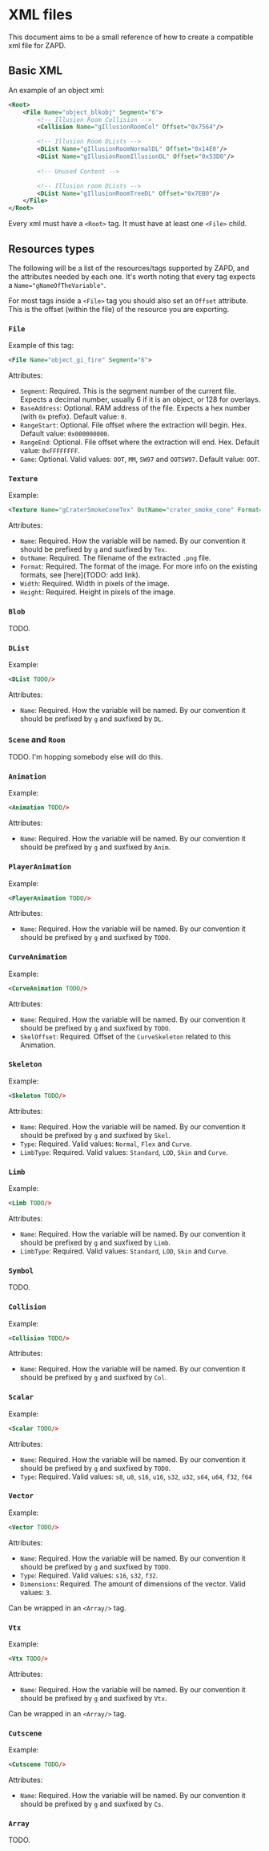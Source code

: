 # XML files

This document aims to be a small reference of how to create a compatible xml file for ZAPD.

## Basic XML

An example of an object xml:

```xml
<Root>
    <File Name="object_blkobj" Segment="6">
        <!-- Illusion Room Collision -->
        <Collision Name="gIllusionRoomCol" Offset="0x7564"/>

        <!-- Illusion Room DLists -->
        <DList Name="gIllusionRoomNormalDL" Offset="0x14E0"/>
        <DList Name="gIllusionRoomIllusionDL" Offset="0x53D0"/>
        
        <!-- Unused Content -->

        <!-- Illusion room DLists -->
        <DList Name="gIllusionRoomTreeDL" Offset="0x7EB0"/>
    </File>
</Root>
```

Every xml must have a `<Root>` tag. It must have at least one `<File>` child.

## Resources types

The following will be a list of the resources/tags supported by ZAPD, and the attributes needed by each one. It's worth noting that every tag expects a `Name="gNameOfTheVariable"`.

For most tags inside a `<File>` tag you should also set an `Offset` attribute. This is the offset (within the file) of the resource you are exporting.

### `File`

Example of this tag:

```xml
<File Name="object_gi_fire" Segment="6">
```

Attributes:

- `Segment`: Required. This is the segment number of the current file. Expects a decimal number, usually 6 if it is an object, or 128 for overlays.
- `BaseAddress`: Optional. RAM address of the file. Expects a hex number (with `0x` prefix). Default value: `0`.
- `RangeStart`: Optional. File offset where the extraction will begin. Hex. Default value: `0x000000000`.
- `RangeEnd`: Optional. File offset where the extraction will end. Hex. Default value: `0xFFFFFFFF`.
- `Game`: Optional. Valid values: `OOT`, `MM`, `SW97` and `OOTSW97`. Default value: `OOT`.

### `Texture`

Example:

```xml
<Texture Name="gCraterSmokeConeTex" OutName="crater_smoke_cone" Format="ia8" Width="32" Height="32" Offset="0xC30"/>
```

Attributes:

- `Name`: Required. How the variable will be named. By our convention it should be prefixed by `g` and suxfixed by `Tex`.
- `OutName`: Required. The filename of the extracted `.png` file.
- `Format`: Required. The format of the image. For more info on the existing formats, see [here](TODO: add link).
- `Width`: Required. Width in pixels of the image.
- `Height`: Required. Height in pixels of the image.


### `Blob`

TODO.


### `DList`

Example:

```xml
<DList TODO/>
```

Attributes:

- `Name`: Required. How the variable will be named. By our convention it should be prefixed by `g` and suxfixed by `DL`.


### `Scene` and `Room`

TODO. I'm hopping somebody else will do this.


### `Animation`

Example:

```xml
<Animation TODO/>
```

Attributes:

- `Name`: Required. How the variable will be named. By our convention it should be prefixed by `g` and suxfixed by `Anim`.


### `PlayerAnimation`

Example:

```xml
<PlayerAnimation TODO/>
```

Attributes:

- `Name`: Required. How the variable will be named. By our convention it should be prefixed by `g` and suxfixed by `TODO`.


### `CurveAnimation`

Example:

```xml
<CurveAnimation TODO/>
```

Attributes:

- `Name`: Required. How the variable will be named. By our convention it should be prefixed by `g` and suxfixed by `TODO`.
- `SkelOffset`: Required. Offset of the `CurveSkeleton` related to this Animation.


### `Skeleton`

Example:

```xml
<Skeleton TODO/>
```

Attributes:

- `Name`: Required. How the variable will be named. By our convention it should be prefixed by `g` and suxfixed by `Skel`.
- `Type`: Required. Valid values: `Normal`, `Flex` and `Curve`.
- `LimbType`: Required. Valid values: `Standard`, `LOD`, `Skin` and `Curve`.


### `Limb`

Example:

```xml
<Limb TODO/>
```

Attributes:

- `Name`: Required. How the variable will be named. By our convention it should be prefixed by `g` and suxfixed by `Limb`.
- `LimbType`: Required. Valid values: `Standard`, `LOD`, `Skin` and `Curve`.


### `Symbol`

TODO.


### `Collision`

Example:

```xml
<Collision TODO/>
```

Attributes:

- `Name`: Required. How the variable will be named. By our convention it should be prefixed by `g` and suxfixed by `Col`.


### `Scalar`

Example:

```xml
<Scalar TODO/>
```

Attributes:

- `Name`: Required. How the variable will be named. By our convention it should be prefixed by `g` and suxfixed by `TODO`.
- `Type`: Required. Valid values: `s8`, `u8`, `s16`, `u16`, `s32`, `u32`, `s64`, `u64`, `f32`, `f64`


### `Vector`

Example:

```xml
<Vector TODO/>
```

Attributes:

- `Name`: Required. How the variable will be named. By our convention it should be prefixed by `g` and suxfixed by `TODO`.
- `Type`: Required. Valid values: `s16`, `s32`, `f32`.
- `Dimensions`: Required. The amount of dimensions of the vector. Valid values: `3`.

Can be wrapped in an `<Array/>` tag.

### `Vtx`

Example:

```xml
<Vtx TODO/>
```

Attributes:

- `Name`: Required. How the variable will be named. By our convention it should be prefixed by `g` and suxfixed by `Vtx`.

Can be wrapped in an `<Array/>` tag.


### `Cutscene`

Example:

```xml
<Cutscene TODO/>
```

Attributes:

- `Name`: Required. How the variable will be named. By our convention it should be prefixed by `g` and suxfixed by `Cs`.


### `Array`

TODO.
